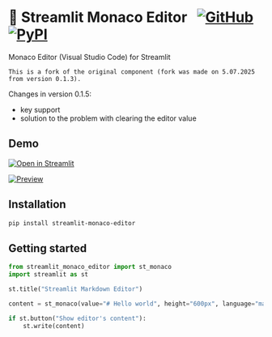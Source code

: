 # 📝 Streamlit Monaco Editor &nbsp; [![GitHub][github_badge]][github_link] [![PyPI][pypi_badge]][pypi_link]

Monaco Editor (Visual Studio Code) for Streamlit

```This is a fork of the original component (fork was made on 5.07.2025 from version 0.1.3).```

Changes in version 0.1.5:
- key support
- solution to the problem with clearing the editor value

## Demo

[![Open in Streamlit][share_badge]][share_link]

[![Preview][share_video]][share_link]

## Installation

```sh
pip install streamlit-monaco-editor
```

## Getting started

```python
from streamlit_monaco_editor import st_monaco
import streamlit as st

st.title("Streamlit Markdown Editor")

content = st_monaco(value="# Hello world", height="600px", language="markdown")

if st.button("Show editor's content"):
    st.write(content)
```

[share_badge]: https://static.streamlit.io/badges/streamlit_badge_black_white.svg
[share_link]: https://vs-code.streamlit.app/
[share_video]: https://github.com/KayumovRu/streamlit-monaco-editor/raw/main/demo.gif
[github_badge]: https://badgen.net/badge/icon/GitHub?icon=github&color=black&label
[github_link]: https://github.com/KayumovRu/streamlit-monaco-editor
[pypi_badge]: https://badgen.net/pypi/v/streamlit-monaco-editor?icon=pypi&color=black&label
[pypi_link]: https://pypi.org/project/streamlit-monaco-editor
